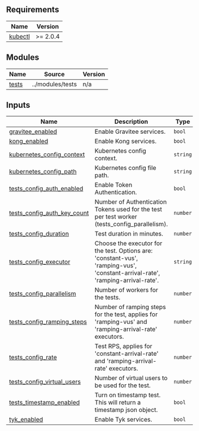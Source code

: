 ## Requirements

| Name | Version |
|------|---------|
| <a name="requirement_kubectl"></a> [kubectl](#requirement\_kubectl) | >= 2.0.4 |

## Modules

| Name | Source | Version |
|------|--------|---------|
| <a name="module_tests"></a> [tests](#module\_tests) | ../modules/tests | n/a |

## Inputs

| Name | Description | Type | Default | Required |
|------|-------------|------|---------|:--------:|
| <a name="input_gravitee_enabled"></a> [gravitee\_enabled](#input\_gravitee\_enabled) | Enable Gravitee services. | `bool` | `false` | no |
| <a name="input_kong_enabled"></a> [kong\_enabled](#input\_kong\_enabled) | Enable Kong services. | `bool` | `false` | no |
| <a name="input_kubernetes_config_context"></a> [kubernetes\_config\_context](#input\_kubernetes\_config\_context) | Kubernetes config context. | `string` | `"minikube"` | no |
| <a name="input_kubernetes_config_path"></a> [kubernetes\_config\_path](#input\_kubernetes\_config\_path) | Kubernetes config file path. | `string` | `"~/.kube/config"` | no |
| <a name="input_tests_config_auth_enabled"></a> [tests\_config\_auth\_enabled](#input\_tests\_config\_auth\_enabled) | Enable Token Authentication. | `bool` | `false` | no |
| <a name="input_tests_config_auth_key_count"></a> [tests\_config\_auth\_key\_count](#input\_tests\_config\_auth\_key\_count) | Number of Authentication Tokens used for the test per test worker (tests\_config\_parallelism). | `number` | `100` | no |
| <a name="input_tests_config_duration"></a> [tests\_config\_duration](#input\_tests\_config\_duration) | Test duration in minutes. | `number` | `15` | no |
| <a name="input_tests_config_executor"></a> [tests\_config\_executor](#input\_tests\_config\_executor) | Choose the executor for the test. Options are: 'constant-vus', 'ramping-vus', 'constant-arrival-rate', 'ramping-arrival-rate'. | `string` | `"constant-arrival-rate"` | no |
| <a name="input_tests_config_parallelism"></a> [tests\_config\_parallelism](#input\_tests\_config\_parallelism) | Number of workers for the tests. | `number` | `1` | no |
| <a name="input_tests_config_ramping_steps"></a> [tests\_config\_ramping\_steps](#input\_tests\_config\_ramping\_steps) | Number of ramping steps for the test, applies for 'ramping-vus' and 'ramping-arrival-rate' executors. | `number` | `10` | no |
| <a name="input_tests_config_rate"></a> [tests\_config\_rate](#input\_tests\_config\_rate) | Test RPS, applies for 'constant-arrival-rate' and 'ramping-arrival-rate' executors. | `number` | `20000` | no |
| <a name="input_tests_config_virtual_users"></a> [tests\_config\_virtual\_users](#input\_tests\_config\_virtual\_users) | Number of virtual users to be used for the test. | `number` | `50` | no |
| <a name="input_tests_timestamp_enabled"></a> [tests\_timestamp\_enabled](#input\_tests\_timestamp\_enabled) | Turn on timestamp test. This will return a timestamp json object. | `bool` | `true` | no |
| <a name="input_tyk_enabled"></a> [tyk\_enabled](#input\_tyk\_enabled) | Enable Tyk services. | `bool` | `true` | no |
